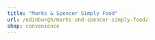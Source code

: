 ```yaml
---
title: "Marks & Spencer Simply Food"
url: /edinburgh/marks-and-spencer-simply-food/
shop: convenience
---
```

